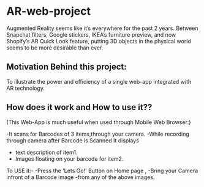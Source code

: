 # AR-web-project

Augmented Reality seems like it’s everywhere for the past 2 years. Between Snapchat filters, Google stickers, IKEA’s furniture preview, and now Shopify’s AR Quick Look feature, putting 3D objects in the physical world seems to be more desirable than ever.

Motivation Behind this project:
-------------------------------
To illustrate the power and efficiency of a single web-app integrated with AR technology.


How does it work and How to use it??
-----------------------------------

(This Web-App is much useful when used through Mobile Web Browser:)

-It scans for Barcodes of 3 items,through your camera.
-While recording through camera after Barcode is Scanned It displays
- text description of item1.
- Images floating on your barcode for item2.

To USE it:-
-Press the 'Lets Go!' Button on Home page ,
-Bring your Camera infront of a Barcode image -from any of the above images.

